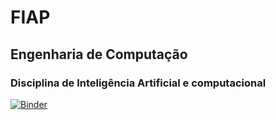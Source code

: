 # FIAP
## Engenharia de Computação
### Disciplina de Inteligência Artificial e computacional

[![Binder](https://mybinder.org/badge_logo.svg)](https://mybinder.org/v2/gh/thaisneubauer/FIAP-3EC/master)
